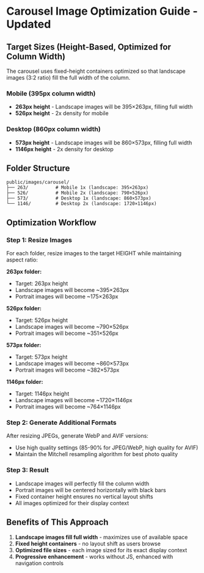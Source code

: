 # Carousel Image Optimization Guide - Updated

## Target Sizes (Height-Based, Optimized for Column Width)

The carousel uses fixed-height containers optimized so that landscape images (3:2 ratio) fill the full width of the column.

### Mobile (395px column width)

- **263px height** - Landscape images will be 395×263px, filling full width
- **526px height** - 2x density for mobile

### Desktop (860px column width)

- **573px height** - Landscape images will be 860×573px, filling full width
- **1146px height** - 2x density for desktop

## Folder Structure

```
public/images/carousel/
├── 263/          # Mobile 1x (landscape: 395×263px)
├── 526/          # Mobile 2x (landscape: 790×526px)
├── 573/          # Desktop 1x (landscape: 860×573px)
└── 1146/         # Desktop 2x (landscape: 1720×1146px)
```

## Optimization Workflow

### Step 1: Resize Images

For each folder, resize images to the target HEIGHT while maintaining aspect ratio:

**263px folder:**

- Target: 263px height
- Landscape images will become ~395×263px
- Portrait images will become ~175×263px

**526px folder:**

- Target: 526px height
- Landscape images will become ~790×526px
- Portrait images will become ~351×526px

**573px folder:**

- Target: 573px height
- Landscape images will become ~860×573px
- Portrait images will become ~382×573px

**1146px folder:**

- Target: 1146px height
- Landscape images will become ~1720×1146px
- Portrait images will become ~764×1146px

### Step 2: Generate Additional Formats

After resizing JPEGs, generate WebP and AVIF versions:

- Use high quality settings (85-90% for JPEG/WebP, high quality for AVIF)
- Maintain the Mitchell resampling algorithm for best photo quality

### Step 3: Result

- Landscape images will perfectly fill the column width
- Portrait images will be centered horizontally with black bars
- Fixed container height ensures no vertical layout shifts
- All images optimized for their display context

## Benefits of This Approach

1. **Landscape images fill full width** - maximizes use of available space
2. **Fixed height containers** - no layout shift as users browse
3. **Optimized file sizes** - each image sized for its exact display context
4. **Progressive enhancement** - works without JS, enhanced with navigation controls
